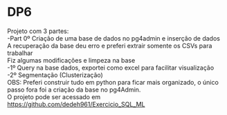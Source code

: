 # DP6 
Projeto com 3 partes:\
-Part 0º Criação de uma base de dados no pg4admin e inserção de dados\
    A recuperação da base deu erro e preferi extrair somente os CSVs para trabalhar\
    Fiz algumas modificações e limpeza na base\
-1º Query na base dados, exportei como excel para facilitar visualização\
-2º Segmentação (Clusterização)\
OBS: Preferi construir tudo em python para ficar mais organizado, o único passo fora foi a criação da base no pg4Admin.\
O projeto pode ser acessado em https://github.com/dedeh961/Exercicio_SQL_ML